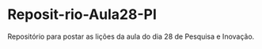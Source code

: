 # Reposit-rio-Aula28-PI
Repositório para postar as lições da aula do dia 28 de Pesquisa e Inovação.
